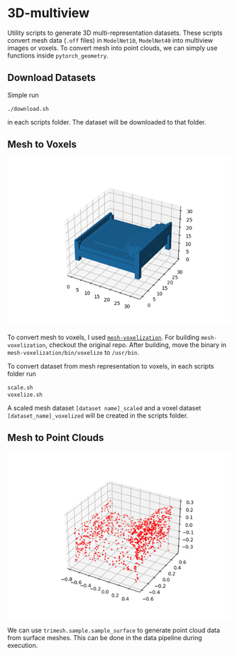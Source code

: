# 3D-multiview
Utility scripts to generate 3D multi-representation datasets. These scripts convert mesh data (`.off` files) in `ModelNet10`, `ModelNet40` into multiview images or voxels. To convert mesh into point clouds, we can simply use functions inside `pytorch_geometry`.

## Download Datasets
Simple run

```
./download.sh
```

in each scripts folder. The dataset will be downloaded to that folder.

## Mesh to Voxels

<p align="center" width=400>
    <img src="./images/bed_voxel.png">
</p>

To convert mesh to voxels, I used [`mesh-voxelization`](https://github.com/davidstutz/mesh-voxelization). For building `mesh-voxelization`, checkout the original repo. After building, move the binary in `mesh-voxelization/bin/voxelize` to `/usr/bin`.
   
To convert dataset from mesh representation to voxels, in each scripts folder run

```
scale.sh
voxelize.sh
```
A scaled mesh dataset `[dataset name]_scaled` and a voxel dataset `[dataset_name]_voxelized` will be created in the scripts folder.

## Mesh to Point Clouds

<p align="center" width=400>
    <img src="./images/bed_pc.png">
</p>

We can use `trimesh.sample.sample_surface` to generate point cloud data from surface meshes. This can be done in the data pipeline during execution.